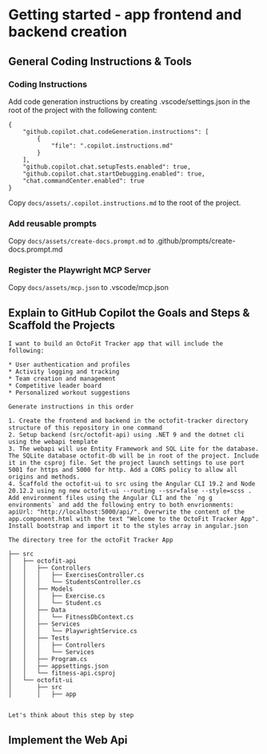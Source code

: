 # Getting started - app frontend and backend creation

## General Coding Instructions & Tools

### Coding Instructions

Add code generation instructions by creating .vscode/settings.json in the root of the project with the following content:

```
{
    "github.copilot.chat.codeGeneration.instructions": [
        {
            "file": ".copilot.instructions.md"
        }
    ],
    "github.copilot.chat.setupTests.enabled": true,
    "github.copilot.chat.startDebugging.enabled": true,
    "chat.commandCenter.enabled": true
}
```

Copy `docs/assets/.copilot.instructions.md` to the root of the project.

### Add reusable prompts

Copy `docs/assets/create-docs.prompt.md` to .github/prompts/create-docs.prompt.md

### Register the Playwright MCP Server

Copy `docs/assets/mcp.json` to .vscode/mcp.json

## Explain to GitHub Copilot the Goals and Steps & Scaffold the Projects

```text
I want to build an OctoFit Tracker app that will include the following:

* User authentication and profiles
* Activity logging and tracking
* Team creation and management
* Competitive leader board
* Personalized workout suggestions

Generate instructions in this order

1. Create the frontend and backend in the octofit-tracker directory structure of this repository in one command
2. Setup backend (src/octofit-api) using .NET 9 and the dotnet cli using the webapi template
3. The webapi will use Entity Framework and SQL Lite for the database. The SQLite database octofit-db will be in root of the project. Include it in the csproj file. Set the project launch settings to use port 5001 for https and 5000 for http. Add a CORS policy to allow all origins and methods.
4. Scaffold the octofit-ui to src using the Angular CLI 19.2 and Node 20.12.2 using ng new octofit-ui --routing --ssr=false --style=scss . Add environment files using the Angular CLI and the `ng g environments` and add the following entry to both envrionments:  apiUrl: "http://localhost:5000/api/". Overwrite the content of the app.component.html with the text "Welcome to the OctoFit Tracker App". Install bootstrap and import it to the styles array in angular.json

The directory tree for the octoFit Tracker App

├── src
│   ├── octofit-api
│   │   ├── Controllers
│   │   │   ├── ExercisesController.cs
│   │   │   └── StudentsController.cs
│   │   ├── Models
│   │   │   ├── Exercise.cs
│   │   │   └── Student.cs
│   │   ├── Data
│   │   │   └── FitnessDbContext.cs
│   │   ├── Services
│   │   │   └── PlaywrightService.cs
│   │   ├── Tests
│   │   │   ├── Controllers
│   │   │   └── Services
│   │   ├── Program.cs
│   │   ├── appsettings.json
│   │   └── fitness-api.csproj
│   └── octofit-ui
│       ├── src
│       │   ├── app


Let's think about this step by step
```

## Implement the Web Api
